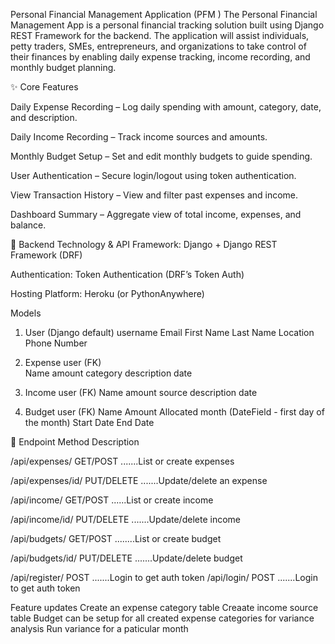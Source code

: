 Personal Financial Management Application (PFM ) 
The Personal Financial Management App is a personal financial tracking solution built using Django REST Framework for the backend. The application will assist individuals, petty traders, SMEs, entrepreneurs, and organizations to take control of their finances by enabling daily expense tracking, income recording, and monthly budget planning.

✨ Core Features

Daily Expense Recording – Log daily spending with amount, category, date, and description.


Daily Income Recording – Track income sources and amounts.


Monthly Budget Setup – Set and edit monthly budgets to guide spending.


User Authentication – Secure login/logout using token authentication.


View Transaction History – View and filter past expenses and income.


Dashboard Summary – Aggregate view of total income, expenses, and balance.


🔌 Backend Technology & API
Framework: Django + Django REST Framework (DRF)


Authentication: Token Authentication (DRF’s Token Auth)


Hosting Platform: Heroku (or PythonAnywhere)

Models
1. User (Django default)
username
Email
First Name
Last Name
Location
Phone Number


2. Expense
user (FK)	
Name
amount
category
description
date


3. Income
user (FK)
Name
amount
source
description
date


4. Budget
user (FK)
Name
Amount Allocated
month (DateField - first day of the month)
Start Date
End Date



📡 Endpoint                      Method                          Description

/api/expenses/              GET/POST                .......List or create expenses

/api/expenses/id/        PUT/DELETE               .......Update/delete an expense

/api/income/                GET/POST                ......List or create income

/api/income/id/          PUT/DELETE               .......Update/delete income

/api/budgets/              GET/POST                 ........List or create budget

/api/budgets/id/         PUT/DELETE               .......Update/delete budget

/api/register/             POST                   .......Login to get auth token
/api/login/                  POST                   .......Login to get auth token




Feature updates
Create an expense category table
Creaate income source table
Budget can be setup for all created expense categories for variance analysis
Run variance for a paticular month

